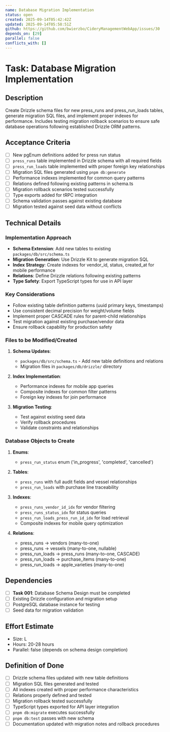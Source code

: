 ```yaml
---
name: Database Migration Implementation
status: open
created: 2025-09-14T05:42:42Z
updated: 2025-09-14T05:58:51Z
github: https://github.com/bwierzbo/CideryManagementWebApp/issues/30
depends_on: [29]
parallel: false
conflicts_with: []
---
```


# Task: Database Migration Implementation

## Description
Create Drizzle schema files for new press_runs and press_run_loads tables, generate migration SQL files, and implement proper indexes for performance. Includes testing migration rollback scenarios to ensure safe database operations following established Drizzle ORM patterns.

## Acceptance Criteria
- [ ] New pgEnum definitions added for press run status
- [ ] `press_runs` table implemented in Drizzle schema with all required fields
- [ ] `press_run_loads` table implemented with proper foreign key relationships
- [ ] Migration SQL files generated using `pnpm db:generate`
- [ ] Performance indexes implemented for common query patterns
- [ ] Relations defined following existing patterns in schema.ts
- [ ] Migration rollback scenarios tested successfully
- [ ] Type exports added for tRPC integration
- [ ] Schema validation passes against existing database
- [ ] Migration tested against seed data without conflicts

## Technical Details

### Implementation Approach
- **Schema Extension**: Add new tables to existing `packages/db/src/schema.ts`
- **Migration Generation**: Use Drizzle Kit to generate migration SQL
- **Index Strategy**: Create indexes for vendor_id, status, created_at for mobile performance
- **Relations**: Define Drizzle relations following existing patterns
- **Type Safety**: Export TypeScript types for use in API layer

### Key Considerations
- Follow existing table definition patterns (uuid primary keys, timestamps)
- Use consistent decimal precision for weight/volume fields
- Implement proper CASCADE rules for parent-child relationships
- Test migration against existing purchase/vendor data
- Ensure rollback capability for production safety

### Files to be Modified/Created
1. **Schema Updates**:
   - `packages/db/src/schema.ts` - Add new table definitions and relations
   - Migration files in `packages/db/drizzle/` directory

2. **Index Implementation**:
   - Performance indexes for mobile app queries
   - Composite indexes for common filter patterns
   - Foreign key indexes for join performance

3. **Migration Testing**:
   - Test against existing seed data
   - Verify rollback procedures
   - Validate constraints and relationships

### Database Objects to Create
1. **Enums**:
   - `press_run_status` enum ('in_progress', 'completed', 'cancelled')

2. **Tables**:
   - `press_runs` with full audit fields and vessel relationships
   - `press_run_loads` with purchase line traceability

3. **Indexes**:
   - `press_runs_vendor_id_idx` for vendor filtering
   - `press_runs_status_idx` for status queries
   - `press_run_loads_press_run_id_idx` for load retrieval
   - Composite indexes for mobile query optimization

4. **Relations**:
   - press_runs -> vendors (many-to-one)
   - press_runs -> vessels (many-to-one, nullable)
   - press_run_loads -> press_runs (many-to-one, CASCADE)
   - press_run_loads -> purchase_items (many-to-one)
   - press_run_loads -> apple_varieties (many-to-one)

## Dependencies
- [ ] **Task 001**: Database Schema Design must be completed
- [ ] Existing Drizzle configuration and migration setup
- [ ] PostgreSQL database instance for testing
- [ ] Seed data for migration validation

## Effort Estimate
- Size: L
- Hours: 20-28 hours
- Parallel: false (depends on schema design completion)

## Definition of Done
- [ ] Drizzle schema files updated with new table definitions
- [ ] Migration SQL files generated and tested
- [ ] All indexes created with proper performance characteristics
- [ ] Relations properly defined and tested
- [ ] Migration rollback tested successfully
- [ ] TypeScript types exported for API layer integration
- [ ] `pnpm db:migrate` executes successfully
- [ ] `pnpm db:test` passes with new schema
- [ ] Documentation updated with migration notes and rollback procedures